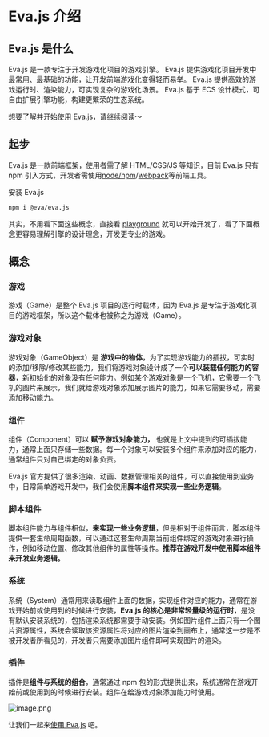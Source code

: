 # Eva.js 介绍

## Eva.js 是什么
Eva.js 是一款专注于开发游戏化项目的游戏引擎。
Eva.js 提供游戏化项目开发中最常用、最基础的功能，让开发前端游戏化变得轻而易举。
Eva.js 提供高效的游戏运行时、渲染能力，可实现复杂的游戏化场景。
Eva.js 基于 ECS 设计模式，可自由扩展引擎功能，构建更繁荣的生态系统。


想要了解并开始使用 Eva.js，请继续阅读～


## 起步
Eva.js 是一款前端框架，使用者需了解 HTML/CSS/JS 等知识，目前 Eva.js 只有 npm 引入方式，开发者需使用[node/npm](https://nodejs.org/)/[webpack](https://webpack.js.org/)等前端工具。


安装 Eva.js

```bash
npm i @eva/eva.js
```


其实，不用看下面这些概念，直接看 [playground](https://eva.js.org/playground/#/image) 就可以开始开发了，看了下面概念更容易理解引擎的设计理念，开发更专业的游戏。


## 概念
### 游戏

游戏（Game）是整个 Eva.js 项目的运行时载体，因为 Eva.js 是专注于游戏化项目的游戏框架，所以这个载体也被称之为游戏（Game）。

### 游戏对象

游戏对象（GameObject）是 **游戏中的物体**，为了实现游戏能力的插拔，可实时的添加/移除/修改某些能力，我们将游戏对象设计成了一个**可以装载任何能力的容器**，新初始化的对象没有任何能力。例如某个游戏对象是一个飞机，它需要一个飞机的图片来展示，我们就给游戏对象添加展示图片的能力，如果它需要移动，需要添加移动能力。

### 组件

组件（Component）可以 **赋予游戏对象能力，** 也就是上文中提到的可插拔能力，通常上面只存储一些数据。每一个对象可以安装多个组件来添加对应的能力，通常组件只对自己绑定的对象负责。

Eva.js 官方提供了很多渲染、动画、数据管理相关的组件，可以直接使用到业务中，日常简单游戏开发中，我们会使用**脚本组件来实现一些业务逻辑**。

### 脚本组件

脚本组件能力与组件相似，**来实现一些业务逻辑**，但是相对于组件而言，脚本组件提供一套生命周期函数，可以通过这套生命周期当前组件绑定的游戏对象进行操作，例如移动位置、修改其他组件的属性等操作。**推荐在游戏开发中使用脚本组件来开发业务逻辑。**

### 系统

系统（System）通常用来读取组件上面的数据，实现组件对应的能力，通常在游戏开始前或使用到的时候进行安装，**Eva.js 的核心是非常轻量级的运行时**，是没有默认安装系统的，包括渲染系统都需要手动安装。例如图片组件上面只有一个图片资源属性，系统会读取该资源属性将对应的图片渲染到画布上，通常这一步是不被开发者所看见的，开发者只需要添加图片组件即可实现图片的渲染。

### 插件

插件是**组件与系统的组合**，通常通过 npm 包的形式提供出来，系统通常在游戏开始前或使用到的时候进行安装。组件在给游戏对象添加能力时使用。

![image.png](https://gw.alicdn.com/imgextra/i1/O1CN01NLc5R21Y9NCS6Hb6q_!!6000000003016-2-tps-1491-946.png)

让我们一起来[使用 Eva.js](quickstart) 吧。


<br/>